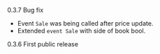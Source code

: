 0.3.7 Bug fix
* Event `Sale` was being called after price update.
* Extended `event Sale` with side of book bool.

0.3.6 First public release
